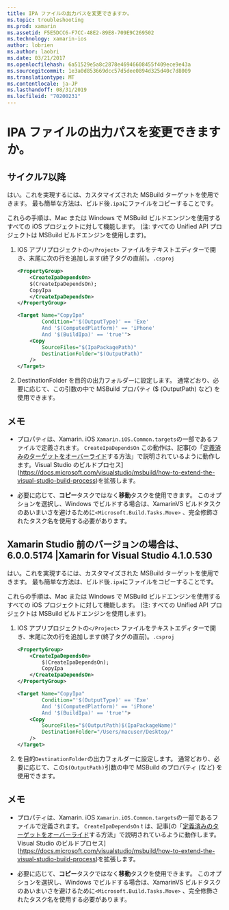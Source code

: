 ```yaml
---
title: IPA ファイルの出力パスを変更できますか。
ms.topic: troubleshooting
ms.prod: xamarin
ms.assetid: F5E5DCC6-F7CC-48E2-89E8-709E9C269502
ms.technology: xamarin-ios
author: lobrien
ms.author: laobri
ms.date: 03/21/2017
ms.openlocfilehash: 6a51529e5a8c2878e46946608455f409ece9e43a
ms.sourcegitcommit: 1e3a0d853669dcc57d5dee0894d325d40c7d8009
ms.translationtype: MT
ms.contentlocale: ja-JP
ms.lasthandoff: 08/31/2019
ms.locfileid: "70200231"
---
```

# <a name="can-i-change-the-output-path-of-the-ipa-file"></a>IPA ファイルの出力パスを変更できますか。

## <a name="for-cycle-7-and-higher"></a>サイクル7以降
はい。これを実現するには、カスタマイズされた MSBuild ターゲットを使用できます。 最も簡単な方法は、ビルド後`.ipa`にファイルをコピーすることです。

これらの手順は、Mac または Windows で MSBuild ビルドエンジンを使用するすべての iOS プロジェクトに対して機能します。 (注: すべての Unified API プロジェクトは MSBuild ビルドエンジンを使用します)。

1. IOS アプリプロジェクトの`</Project>` ファイルをテキストエディターで開き、末尾に次の行を追加します(終了タグの直前)。`.csproj`

    ```xml
    <PropertyGroup>
        <CreateIpaDependsOn>
        $(CreateIpaDependsOn);
        CopyIpa
        </CreateIpaDependsOn>
    </PropertyGroup>
    
    <Target Name="CopyIpa"
            Condition="'$(OutputType)' == 'Exe'
            And '$(ComputedPlatform)' == 'iPhone'
            And '$(BuildIpa)' == 'true'">
        <Copy
            SourceFiles="$(IpaPackagePath)"
            DestinationFolder="$(OutputPath)"
        />
    </Target>
    ```

2. DestinationFolder を目的の出力フォルダーに設定します。 通常どおり、必要に応じて、この引数の中で MSBuild プロパティ ($ (OutputPath) など) を使用できます。

## <a name="notes"></a>メモ
- プロパティは、Xamarin. iOS `Xamarin.iOS.Common.targets`の一部であるファイルで定義されます。 `CreateIpaDependsOn` この動作は、記事[の「[定義済みのターゲットをオーバーライド](https://docs.microsoft.com/visualstudio/msbuild/how-to-extend-the-visual-studio-build-process#overriding-predefined-targets)する方法」で説明されているように動作します。Visual Studio のビルドプロセス](https://docs.microsoft.com/visualstudio/msbuild/how-to-extend-the-visual-studio-build-process)を拡張します。

- 必要に応じて、**コピー**タスクではなく**移動**タスクを使用できます。 このオプションを選択し、Windows でビルドする場合は、XamarinVS ビルドタスクのあいまいさを避けるために`<Microsoft.Build.Tasks.Move>` 、完全修飾されたタスク名を使用する必要があります。

## <a name="for-versions-before-xamarin-studio-6005174--xamarin-for-visual-studio-410530"></a>Xamarin Studio 前のバージョンの場合は、6.0.0.5174 |Xamarin for Visual Studio 4.1.0.530

はい。これを実現するには、カスタマイズされた MSBuild ターゲットを使用できます。 最も簡単な方法は、ビルド後`.ipa`にファイルをコピーすることです。

これらの手順は、Mac または Windows で MSBuild ビルドエンジンを使用するすべての iOS プロジェクトに対して機能します。 (注: すべての Unified API プロジェクトは MSBuild ビルドエンジンを使用します)。

1. IOS アプリプロジェクトの`</Project>` ファイルをテキストエディターで開き、末尾に次の行を追加します(終了タグの直前)。`.csproj`

    ```xml
    <PropertyGroup>
        <CreateIpaDependsOn>
            $(CreateIpaDependsOn);
            CopyIpa
        </CreateIpaDependsOn>
    </PropertyGroup>

    <Target Name="CopyIpa"
            Condition="'$(OutputType)' == 'Exe'
            And '$(ComputedPlatform)' == 'iPhone'
            And '$(BuildIpa)' == 'true'">
        <Copy
            SourceFiles="$(OutputPath)$(IpaPackageName)"
            DestinationFolder="/Users/macuser/Desktop/"
        />
    </Target>
    ```

2. を目的`DestinationFolder`の出力フォルダーに設定します。 通常どおり、必要に応じて、この`$(OutputPath)`引数の中で MSBuild のプロパティ (など) を使用できます。

## <a name="notes"></a>メモ
- プロパティは、Xamarin. iOS `Xamarin.iOS.Common.targets`の一部であるファイルで定義されます。 `CreateIpaDependsOn` t は、記事[の「[定義済みのターゲットをオーバーライド](https://docs.microsoft.com/visualstudio/msbuild/how-to-extend-the-visual-studio-build-process#overriding-predefined-targets)する方法」で説明されているように動作します。Visual Studio のビルドプロセス](https://docs.microsoft.com/visualstudio/msbuild/how-to-extend-the-visual-studio-build-process)を拡張します。

- 必要に応じて、**コピー**タスクではなく**移動**タスクを使用できます。 このオプションを選択し、Windows でビルドする場合は、XamarinVS ビルドタスクのあいまいさを避けるために`<Microsoft.Build.Tasks.Move>` 、完全修飾されたタスク名を使用する必要があります。
